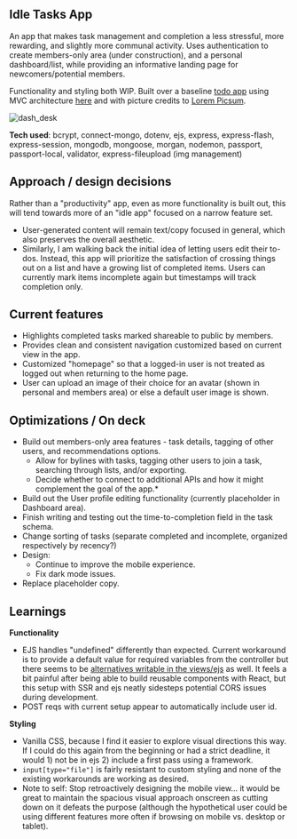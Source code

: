 ## Idle Tasks App

An app that makes task management and completion a less stressful, more rewarding, and slightly more communal activity. 
Uses authentication to create members-only area (under construction), and a personal dashboard/list, while providing an informative landing page for newcomers/potential members. 

Functionality and styling both WIP. Built over a baseline [todo app](https://github.com/100devs/todo-mvc-auth-local) using MVC architecture [here](https://github.com/100devs/todo-mvc-auth-local) and with picture credits to [Lorem Picsum](https://picsum.photos/).

![dash_desk](https://user-images.githubusercontent.com/102257735/188546247-e73aa2ee-c279-42f7-bb8d-8143bd3d0d88.jpg)

**Tech used**:
bcrypt, connect-mongo, dotenv, ejs, express, express-flash, express-session, mongodb, mongoose, morgan, nodemon, passport, passport-local, validator, express-fileupload (img management)

## Approach / design decisions
Rather than a "productivity" app, even as more functionality is built out, this will tend towards more of an "idle app" focused on a narrow feature set.
  - User-generated content will remain text/copy focused in general, which also preserves the overall aesthetic.
- Similarly, I am walking back the initial idea of letting users edit their to-dos. Instead, this app will prioritize the satisfaction of crossing things out on a list and have a growing list of completed items. Users can currently mark items incomplete again but timestamps will track completion only. 

## Current features
- Highlights completed tasks marked shareable to public by members.
- Provides clean and consistent navigation customized based on current view in the app.
- Customized "homepage" so that a logged-in user is not treated as logged out when returning to the home page.
- User can upload an image of their choice for an avatar (shown in personal and members area) or else a default user image is shown.

## Optimizations / On deck
- Build out members-only area features - task details, tagging of other users, and recommendations options.
   - Allow for bylines with tasks, tagging other users to join a task, searching through lists, and/or exporting.
   - Decide whether to connect to additional APIs and how it might complement the goal of the app.*
- Build out the User profile editing functionality (currently placeholder in Dashboard area).
- Finish writing and testing out the time-to-completion field in the task schema. 
- Change sorting of tasks (separate completed and incomplete, organized respectively by recency?)
- Design:
   - Continue to improve the mobile experience.
   - Fix dark mode issues.
- Replace placeholder copy. 

## Learnings
**Functionality**
- EJS handles "undefined" differently than expected. Current workaround is to provide a default value for required variables from the controller but there seems to be [alternatives writable in the views/ejs](https://stackoverflow.com/questions/7289916/how-would-you-check-for-undefined-property-in-ejs-for-node-js) as well. It feels a bit painful after being able to build reusable components with React, but this setup with SSR and ejs neatly sidesteps potential CORS issues during development.
- POST reqs with current setup appear to automatically include user id.

**Styling**
- Vanilla CSS, because I find it easier to explore visual directions this way. If I could do this again from the beginning or had a strict deadline, it would 1) not be in ejs 2) include a first pass using a framework.
- `input[type="file"]` is fairly resistant to custom styling and none of the existing workarounds are working as desired.
- Note to self: Stop retroactively designing the mobile view... it would be great to maintain the spacious visual approach onscreen as cutting down on it defeats the purpose (although the hypothetical user could be using different features more often if browsing on mobile vs. desktop or tablet).
